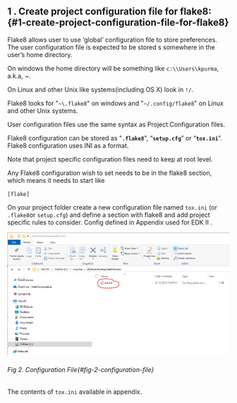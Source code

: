 ## 1 . Create project configuration file for flake8: {#1-create-project-configuration-file-for-flake8}

Flake8 allows user to use ‘global’ configuration file to store preferences. The user configuration file is expected to be stored s somewhere in the user’s home directory.

On windows the home directory will be something like `c:\\Users\kpurma`, a.k.a, ~\.

On Linux and other Unix like systems(including OS X) look in `!/`.

Flake8 looks for "`~\.flake8`" on windows and "`~/.config/flake8`" on Linux and other Unix systems.

User configuration files use the same syntax as Project Configuration files.

Flake8 configuration can be stored as "**`.flake8`**", “**`setup.cfg`**” or “**`tox.ini`**”. Flake8 configuration uses INI as a format.

Note that project specific configuration files need to keep at root level.
 
Any Flake8 configuration wish to set needs to be in the flake8 section, which means it needs to start like

```
[flake]
```
On your project folder create a new configuration file named  `tox.ini` (or `.flake8`or `setup.cfg`) and define a section with flake8 and add project specific rules to consider. Config defined in Appendix used for EDK II .

![](/media/image2.png)
###### Fig 2. Configuration File{#fig-2-configuration-file}

The contents of `tox.ini` available in appendix.